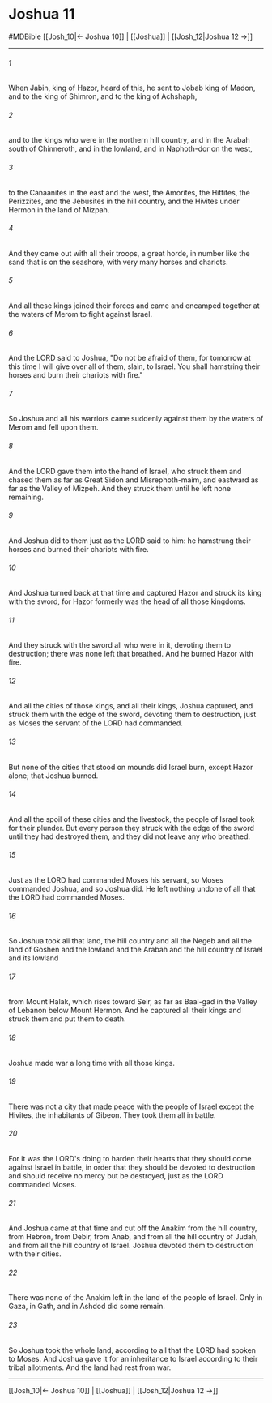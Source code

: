 # Joshua 11
#MDBible
[[Josh_10|← Joshua 10]] | [[Joshua]] | [[Josh_12|Joshua 12 →]]

***

###### 1 
When Jabin, king of Hazor, heard of this, he sent to Jobab king of Madon, and to the king of Shimron, and to the king of Achshaph, 

###### 2 
and to the kings who were in the northern hill country, and in the Arabah south of Chinneroth, and in the lowland, and in Naphoth-dor on the west, 

###### 3 
to the Canaanites in the east and the west, the Amorites, the Hittites, the Perizzites, and the Jebusites in the hill country, and the Hivites under Hermon in the land of Mizpah. 

###### 4 
And they came out with all their troops, a great horde, in number like the sand that is on the seashore, with very many horses and chariots. 

###### 5 
And all these kings joined their forces and came and encamped together at the waters of Merom to fight against Israel. 

###### 6 
And the LORD said to Joshua, "Do not be afraid of them, for tomorrow at this time I will give over all of them, slain, to Israel. You shall hamstring their horses and burn their chariots with fire." 

###### 7 
So Joshua and all his warriors came suddenly against them by the waters of Merom and fell upon them. 

###### 8 
And the LORD gave them into the hand of Israel, who struck them and chased them as far as Great Sidon and Misrephoth-maim, and eastward as far as the Valley of Mizpeh. And they struck them until he left none remaining. 

###### 9 
And Joshua did to them just as the LORD said to him: he hamstrung their horses and burned their chariots with fire. 

###### 10 
And Joshua turned back at that time and captured Hazor and struck its king with the sword, for Hazor formerly was the head of all those kingdoms. 

###### 11 
And they struck with the sword all who were in it, devoting them to destruction; there was none left that breathed. And he burned Hazor with fire. 

###### 12 
And all the cities of those kings, and all their kings, Joshua captured, and struck them with the edge of the sword, devoting them to destruction, just as Moses the servant of the LORD had commanded. 

###### 13 
But none of the cities that stood on mounds did Israel burn, except Hazor alone; that Joshua burned. 

###### 14 
And all the spoil of these cities and the livestock, the people of Israel took for their plunder. But every person they struck with the edge of the sword until they had destroyed them, and they did not leave any who breathed. 

###### 15 
Just as the LORD had commanded Moses his servant, so Moses commanded Joshua, and so Joshua did. He left nothing undone of all that the LORD had commanded Moses. 

###### 16 
So Joshua took all that land, the hill country and all the Negeb and all the land of Goshen and the lowland and the Arabah and the hill country of Israel and its lowland 

###### 17 
from Mount Halak, which rises toward Seir, as far as Baal-gad in the Valley of Lebanon below Mount Hermon. And he captured all their kings and struck them and put them to death. 

###### 18 
Joshua made war a long time with all those kings. 

###### 19 
There was not a city that made peace with the people of Israel except the Hivites, the inhabitants of Gibeon. They took them all in battle. 

###### 20 
For it was the LORD's doing to harden their hearts that they should come against Israel in battle, in order that they should be devoted to destruction and should receive no mercy but be destroyed, just as the LORD commanded Moses. 

###### 21 
And Joshua came at that time and cut off the Anakim from the hill country, from Hebron, from Debir, from Anab, and from all the hill country of Judah, and from all the hill country of Israel. Joshua devoted them to destruction with their cities. 

###### 22 
There was none of the Anakim left in the land of the people of Israel. Only in Gaza, in Gath, and in Ashdod did some remain. 

###### 23 
So Joshua took the whole land, according to all that the LORD had spoken to Moses. And Joshua gave it for an inheritance to Israel according to their tribal allotments. And the land had rest from war. 

***

[[Josh_10|← Joshua 10]] | [[Joshua]] | [[Josh_12|Joshua 12 →]]
